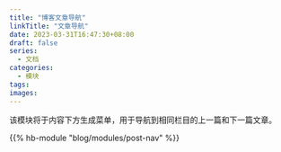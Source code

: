```yaml
---
title: "博客文章导航"
linkTitle: "文章导航"
date: 2023-03-31T16:47:30+08:00
draft: false
series:
  - 文档
categories:
  - 模块
tags:
images:
---
```


该模块将于内容下方生成菜单，用于导航到相同栏目的上一篇和下一篇文章。

<!--more-->

{{% hb-module "blog/modules/post-nav" %}}
